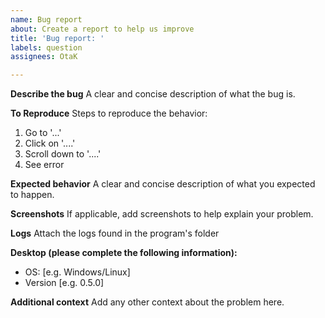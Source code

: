 ```yaml
---
name: Bug report
about: Create a report to help us improve
title: 'Bug report: '
labels: question
assignees: OtaK

---
```


**Describe the bug**
A clear and concise description of what the bug is.

**To Reproduce**
Steps to reproduce the behavior:
1. Go to '...'
2. Click on '....'
3. Scroll down to '....'
4. See error

**Expected behavior**
A clear and concise description of what you expected to happen.

**Screenshots**
If applicable, add screenshots to help explain your problem.

**Logs**
Attach the logs found in the program's folder

**Desktop (please complete the following information):**
 - OS: [e.g. Windows/Linux]
 - Version [e.g. 0.5.0]

**Additional context**
Add any other context about the problem here.
